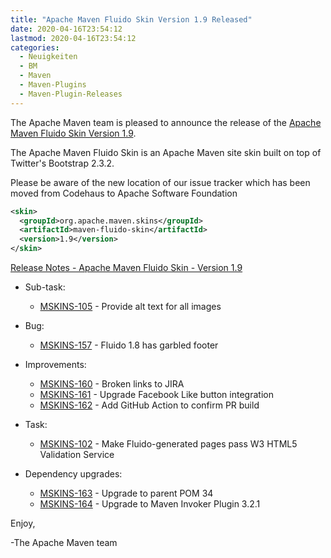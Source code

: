 ```yaml
---
title: "Apache Maven Fluido Skin Version 1.9 Released"
date: 2020-04-16T23:54:12
lastmod: 2020-04-16T23:54:12
categories:
  - Neuigkeiten
  - BM
  - Maven
  - Maven-Plugins
  - Maven-Plugin-Releases
---
```

The Apache Maven team is pleased to announce the release of the 
[Apache Maven Fluido Skin Version 1.9](https://maven.apache.org/skins/maven-fluido-skin/).

The Apache Maven Fluido Skin is an Apache Maven site skin built on top of
Twitter's Bootstrap 2.3.2.

Please be aware of the new location of our issue tracker
which has been moved from Codehaus to Apache Software Foundation

```xml
<skin>
  <groupId>org.apache.maven.skins</groupId>
  <artifactId>maven-fluido-skin</artifactId>
  <version>1.9</version>
</skin>
```

<!-- more -->

[Release Notes - Apache Maven Fluido Skin - Version 1.9](https://issues.apache.org/jira/secure/ReleaseNote.jspa?projectId=12317926&version=12346750)

* Sub-task:

  * [MSKINS-105](https://issues.apache.org/jira/browse/MSKINS-105) - Provide alt text for all images
 
* Bug:

  * [MSKINS-157](https://issues.apache.org/jira/browse/MSKINS-157) - Fluido 1.8 has garbled footer
  
* Improvements:

  * [MSKINS-160](https://issues.apache.org/jira/browse/MSKINS-160) - Broken links to JIRA
  * [MSKINS-161](https://issues.apache.org/jira/browse/MSKINS-161) - Upgrade Facebook Like button integration
  * [MSKINS-162](https://issues.apache.org/jira/browse/MSKINS-162) - Add GitHub Action to confirm PR build

* Task:

  * [MSKINS-102](https://issues.apache.org/jira/browse/MSKINS-102) - Make Fluido-generated pages pass W3 HTML5 Validation Service
  
* Dependency upgrades:

  * [MSKINS-163](https://issues.apache.org/jira/browse/MSKINS-163) - Upgrade to parent POM 34
  * [MSKINS-164](https://issues.apache.org/jira/browse/MSKINS-164) - Upgrade to Maven Invoker Plugin 3.2.1

Enjoy,

-The Apache Maven team
